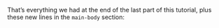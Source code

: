 That’s everything we had at the end of the last part of this tutorial, plus
these new lines in the `main-body` section:
